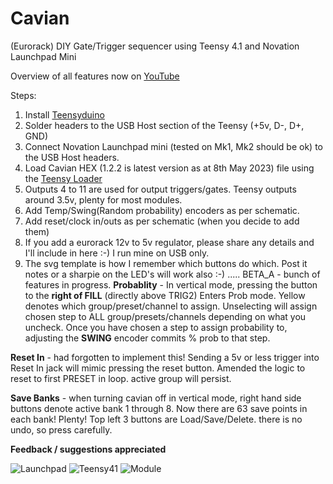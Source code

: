 # Cavian
(Eurorack) DIY Gate/Trigger sequencer using Teensy 4.1 and Novation Launchpad Mini

Overview of all features now on [YouTube](https://www.youtube.com/watch?v=9b2nG33aL-s)

Steps:

1. Install [Teensyduino](https://www.pjrc.com/teensy/td_download.html)
2. Solder headers to the USB Host section of the Teensy (+5v, D-, D+, GND)
5. Connect Novation Launchpad mini (tested on Mk1, Mk2 should be ok) to the USB Host headers. 
3. Load Cavian HEX (1.2.2 is latest version as at 8th May 2023) file using the [Teensy Loader](https://www.pjrc.com/teensy/loader.html)
4. Outputs 4 to 11 are used for output triggers/gates. Teensy outputs around 3.5v, plenty for most modules. 
5. Add Temp/Swing(Random probability) encoders as per schematic.
6. Add reset/clock in/outs as per schematic (when you decide to add them)
7. If you add a eurorack 12v to 5v regulator, please share any details and I'll include in here :-) I run mine on USB only.
8. The svg template is how I remember which buttons do which. Post it notes or a sharpie on the LED's will work also :-)
.....
BETA_A - bunch of features in progress.
__Probablity__ - In vertical mode, pressing the button to the **right of FILL** (directly above TRIG2) Enters Prob mode.
Yellow denotes which group/preset/channel to assign. Unselecting will assign chosen step to ALL group/presets/channels depending on what you uncheck.
Once you have chosen a step to assign probability to, adjusting the **SWING** encoder commits % prob to that step.

**Reset In** - had forgotten to implement this! Sending a 5v or less trigger into Reset In jack will mimic pressing the reset button.
Amended the logic to reset to first PRESET in loop. active group will persist. 

**Save Banks** - when turning cavian off in vertical mode, right hand side buttons denote active bank 1 through 8. Now there are 63 save points in each bank! Plenty! Top left 3 buttons are Load/Save/Delete. there is no undo, so press carefully.

**Feedback / suggestions appreciated**



![Launchpad](https://nikscave.github.io/Launchpad_Cavian.JPG)
![Teensy41](https://nikscave.github.io/Teensy41_Cavian.JPG)
![Module](https://nikscave.github.io/Cavian_Module.JPG)
